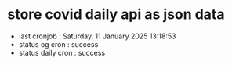 # store covid daily api as json data

- last cronjob : Saturday, 11 January 2025 13:18:53
- status og cron : success
- status daily cron : success
      
      